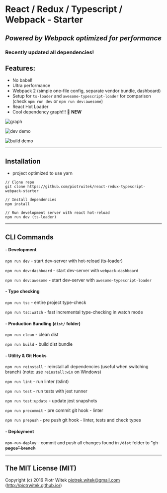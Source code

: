 # React / Redux / Typescript / Webpack - Starter
## _Powered by Webpack optimized for performance_

### Recently updated all dependencies!

## Features:
- No babel!  
- Ultra performance  
- Webpack 2 (simple one-file config, separate vendor bundle, dashboard)  
- Setup for `ts-loader` and `awesome-typescript-loader` for comparison (check `npm run dev` or `npm run dev:awesome`)  
- React Hot Loader  
- Cool dependency graph!!! 🌟 __NEW__  

![graph](raw.githubusercontent.com/piotrwitek/react-redux-typescript-webpack-starter/master/graph.svg) 

![dev demo](raw.githubusercontent.com/piotrwitek/react-redux-typescript-webpack-starter/docs/images/dev.gif)

![build demo](raw.githubusercontent.com/piotrwitek/react-redux-typescript-webpack-starter/docs/images/build.gif)

---

## Installation
- project optimized to use yarn
```
// Clone repo
git clone https://github.com/piotrwitek/react-redux-typescript-webpack-starter

// Install dependencies
npm install

// Run development server with react hot-reload
npm run dev (ts-loader)
```

---

## CLI Commands

#### - Development

`npm run dev` - start dev-server with hot-reload (ts-loader)

`npm run dev:dashboard` - start dev-server with `webpack-dashboard`

`npm run dev:awesome` - start dev-server with `awesome-typescript-loader`

#### - Type checking

`npm run tsc` - entire project type-check

`npm run tsc:watch` - fast incremental type-checking in watch mode

#### - Production Bundling (`dist/` folder)

`npm run clean` - clean dist

`npm run build` - build dist bundle

#### - Utility & Git Hooks

`npm run reinstall` - reinstall all dependencies (useful when switching branch) (note: use `reinstall:win` on Windows)

`npm run lint` - run linter (tslint)

`npm run test` - run tests with jest runner

`npm run test:update` - update jest snapshots

`npm run precommit` - pre commit git hook - linter

`npm run prepush` - pre push git hook - linter, tests and check types

#### - Deployment

~~`npm run deploy` - commit and push all changes found in `/dist` folder to "gh-pages" branch~~

---

## The MIT License (MIT)

Copyright (c) 2016 Piotr Witek <piotrek.witek@gmail.com> (http://piotrwitek.github.io/)
